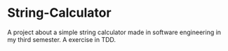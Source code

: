 String-Calculator
=================

A project about a simple string calculator made in software engineering in my third semester. A exercise in TDD.
